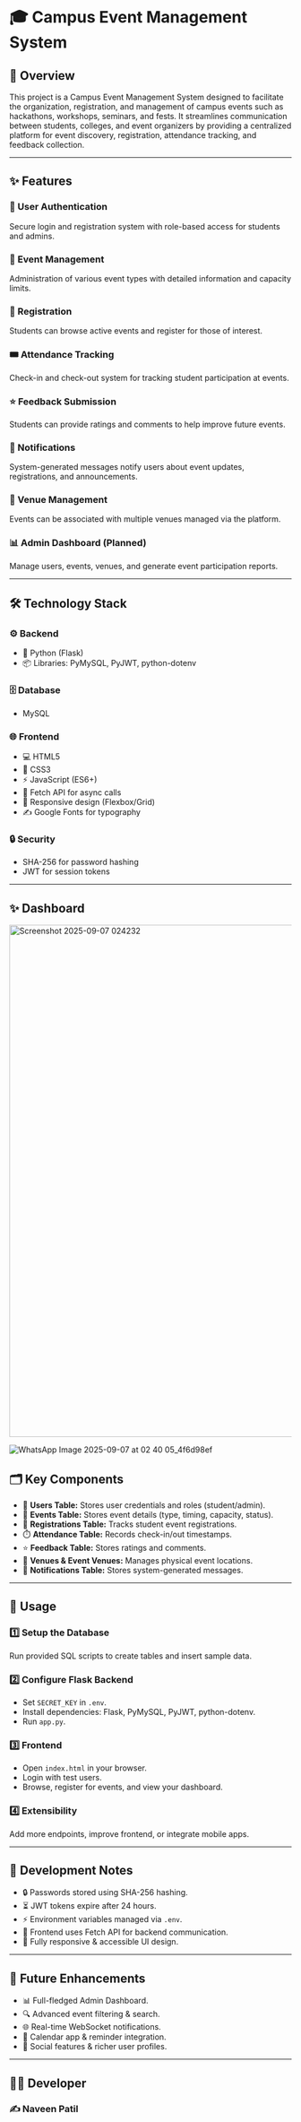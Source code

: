 # 🎓 Campus Event Management System

## 📌 Overview

This project is a Campus Event Management System designed to facilitate the organization, registration, and management of campus events such as hackathons, workshops, seminars, and fests. It streamlines communication between students, colleges, and event organizers by providing a centralized platform for event discovery, registration, attendance tracking, and feedback collection.

---

## ✨ Features

### 🔐 User Authentication

Secure login and registration system with role-based access for students and admins.

### 📅 Event Management

Administration of various event types with detailed information and capacity limits.

### 📝 Registration

Students can browse active events and register for those of interest.

### 🎟️ Attendance Tracking

Check-in and check-out system for tracking student participation at events.

### ⭐ Feedback Submission

Students can provide ratings and comments to help improve future events.

### 🔔 Notifications

System-generated messages notify users about event updates, registrations, and announcements.

### 🏫 Venue Management

Events can be associated with multiple venues managed via the platform.

### 📊 Admin Dashboard (Planned)

Manage users, events, venues, and generate event participation reports.

---

## 🛠️ Technology Stack

### ⚙️ Backend

- 🐍 Python (Flask)  
- 📦 Libraries: PyMySQL, PyJWT, python-dotenv

### 🗄️ Database

- MySQL

### 🌐 Frontend

- 💻 HTML5  
- 🎨 CSS3  
- ⚡ JavaScript (ES6+)  
- 📡 Fetch API for async calls  
- 📱 Responsive design (Flexbox/Grid)  
- ✍️ Google Fonts for typography

### 🔒 Security

- SHA-256 for password hashing  
- JWT for session tokens

---
## ✨ Dashboard 
<img width="1903" height="914" alt="Screenshot 2025-09-07 024232" src="https://github.com/user-attachments/assets/6b5f5c2e-6a14-4ffc-a274-edd35ae73266" />

![WhatsApp Image 2025-09-07 at 02 40 05_4f6d98ef](https://github.com/user-attachments/assets/1029827f-53b0-4f0a-a31d-7e7a73c62560)




## 🗂️ Key Components

- 👤 **Users Table:** Stores user credentials and roles (student/admin).  
- 🎉 **Events Table:** Stores event details (type, timing, capacity, status).  
- 📝 **Registrations Table:** Tracks student event registrations.  
- ⏱️ **Attendance Table:** Records check-in/out timestamps.  
- ⭐ **Feedback Table:** Stores ratings and comments.  
- 🏢 **Venues & Event Venues:** Manages physical event locations.  
- 📢 **Notifications Table:** Stores system-generated messages.

---

## 🚀 Usage

### 1️⃣ Setup the Database

Run provided SQL scripts to create tables and insert sample data.

### 2️⃣ Configure Flask Backend

- Set `SECRET_KEY` in `.env`.  
- Install dependencies: Flask, PyMySQL, PyJWT, python-dotenv.  
- Run `app.py`.

### 3️⃣ Frontend

- Open `index.html` in your browser.  
- Login with test users.  
- Browse, register for events, and view your dashboard.

### 4️⃣ Extensibility

Add more endpoints, improve frontend, or integrate mobile apps.

---

## 📝 Development Notes

- 🔒 Passwords stored using SHA-256 hashing.  
- ⏳ JWT tokens expire after 24 hours.  
- ⚡ Environment variables managed via `.env`.  
- 📡 Frontend uses Fetch API for backend communication.  
- 📱 Fully responsive & accessible UI design.

---

## 🔮 Future Enhancements

- 📊 Full-fledged Admin Dashboard.  
- 🔍 Advanced event filtering & search.  
- 🌐 Real-time WebSocket notifications.  
- 📅 Calendar app & reminder integration.  
- 👫 Social features & richer user profiles.

---

## 👨‍💻 Developer

### ✍️ Naveen Patil
